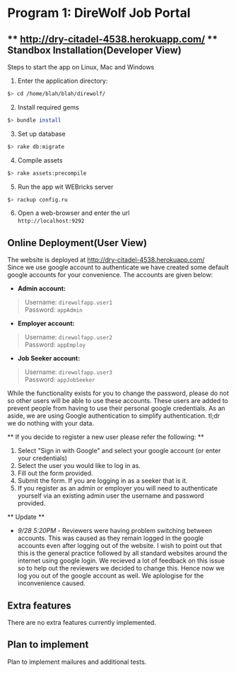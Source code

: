 Program 1: DireWolf Job Portal
==============================
** http://dry-citadel-4538.herokuapp.com/ **
<br/>
Standbox Installation(Developer View)
-------------------------------------------

Steps to start the app on Linux, Mac and Windows

1. Enter the application directory:
```bash
$> cd /home/blah/blah/direwolf/
```
2. Install required gems
```bash
$> bundle install
```
3. Set up database
```bash
$> rake db:migrate
```
4. Compile assets
```bash
$> rake assets:precompile
```
5. Run the app wit WEBricks server
```bash
$> rackup config.ru
```
6. Open a web-browser and enter the url <br/>
   `http://localhost:9292`


Online Deployment(User View)
---------------------------

The website is deployed at http://dry-citadel-4538.herokuapp.com/ <br/>
Since we use google account to authenticate we have created some default google accounts for your convenience. The accounts are given below:

* **Admin account:** 
> Username: `direwolfapp.user1`<br/>
> Password:  `appAdmin`
* **Employer account:** 
> Username: `direwolfapp.user2`<br/>
> Password:  `appEmploy`
* **Job Seeker account:** 
> Username: `direwolfapp.user3`<br/>
> Password:  `appJobSeeker`


While the functionality exists for you to change the password, please do not so other users will be able to use these accounts. These users are added to prevent people from having to use their personal google credentials. As an aside, we are using Google authentication to simplify authentication. tl;dr we do nothing with your data.

** If you decide to register a new user please refer the following: **
1. Select "Sign in with Google" and select your google account (or enter your credentials)
2. Select the user you would like to log in as.
3. Fill out the form provided.
4. Submit the form. If you are logging in as a seeker that is it.
5. If you register as an admin or employer you will need to authenticate yourself via an existing admin user the username and password provided.

** Update **
* *9/28 5:20PM* - Reviewers were having problem switching between accounts. This was caused as they remain logged in the google accounts even after logging out of the website. I wish to point out that this is the general practice followed by all standard websites around the internet using google login. We recieved a lot of feedback on this issue so to help out the reviewers we decided to change this. Hence now we log you out of the google account as well. We aplologise for the inconvenience caused.

Extra features
--------------
There are no extra features currently implemented. 

Plan to implement
-----------------
Plan to implement mailures and additional tests.
